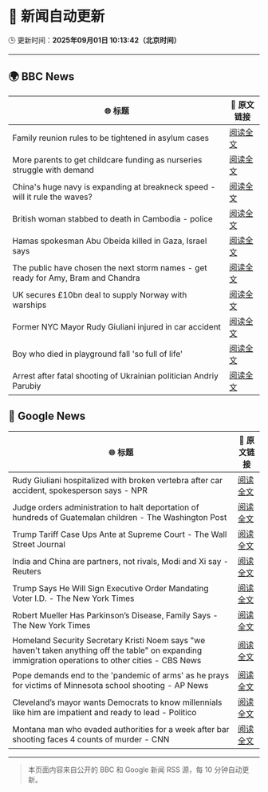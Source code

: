 # 🧠 新闻自动更新

🕒 更新时间：**2025年09月01日 10:13:42（北京时间）**

---

## 🌍 BBC News

| 🌐 标题 | 🔗 原文链接 |
|--------|-------------|
| Family reunion rules to be tightened in asylum cases | [阅读全文](https://www.bbc.com/news/articles/c626p66d6jxo?at_medium=RSS&at_campaign=rss) |
| More parents to get childcare funding as nurseries struggle with demand | [阅读全文](https://www.bbc.com/news/articles/c5yeldz568jo?at_medium=RSS&at_campaign=rss) |
| China's huge navy is expanding at breakneck speed - will it rule the waves? | [阅读全文](https://www.bbc.com/news/articles/c4gmnpg31xlo?at_medium=RSS&at_campaign=rss) |
| British woman stabbed to death in Cambodia - police | [阅读全文](https://www.bbc.com/news/articles/c15le021yzpo?at_medium=RSS&at_campaign=rss) |
| Hamas spokesman Abu Obeida killed in Gaza, Israel says | [阅读全文](https://www.bbc.com/news/articles/cm214r5rd29o?at_medium=RSS&at_campaign=rss) |
| The public have chosen the next storm names - get ready for Amy, Bram and Chandra | [阅读全文](https://www.bbc.com/weather/articles/cwy54xllpyno?at_medium=RSS&at_campaign=rss) |
| UK secures £10bn deal to supply Norway with warships | [阅读全文](https://www.bbc.com/news/articles/cr5rgdpvn63o?at_medium=RSS&at_campaign=rss) |
| Former NYC Mayor Rudy Giuliani injured in car accident | [阅读全文](https://www.bbc.com/news/articles/crm4gdwerj3o?at_medium=RSS&at_campaign=rss) |
| Boy who died in playground fall 'so full of life' | [阅读全文](https://www.bbc.com/news/articles/cg4x6re1zwro?at_medium=RSS&at_campaign=rss) |
| Arrest after fatal shooting of Ukrainian politician Andriy Parubiy | [阅读全文](https://www.bbc.com/news/articles/cvgn2ry9510o?at_medium=RSS&at_campaign=rss) |

## 📰 Google News

| 🌐 标题 | 🔗 原文链接 |
|--------|-------------|
| Rudy Giuliani hospitalized with broken vertebra after car accident, spokesperson says - NPR | [阅读全文](https://news.google.com/rss/articles/CBMiogFBVV95cUxNeFppb1NVdk55UFNwd1o5czhvU3F1bjJnZmFvYjRsZ3VwNGZPVDhWV0FiZjZpV095LUZSdVdXQUY3WC1maGE3UE5IckZ2V0h0T201MnVpcmRfYmhMVlFIeERFaF9UbEpneV8tNmppTVBnZloyVFRXSi1iVmV5NENhNHFVZTUzMF9uaXloMVJ6eVMyQ3k5aEVSN3g4WTNIb29uWGc?oc=5) |
| Judge orders administration to halt deportation of hundreds of Guatemalan children - The Washington Post | [阅读全文](https://news.google.com/rss/articles/CBMipgFBVV95cUxPb05CQy1OVnJvVnZFYzduMGlpdHd3VldlUVJQaTM3WWpseV9Mc1drSWI5UXNOQnFRR3hRbGFtd09TUXlfTzFWck9nZnNSSFdub0lBRGtGOWtzcGZxclpRX0UzQWVKV3NTNXBsNm9xUjRQbTRtQ0xiRHlwTEFaN05ubmZqaHlfZ0lfZE5lekhKcFNTR2NGZ01jY1gwUlJJV3RjaU9NS0ln?oc=5) |
| Trump Tariff Case Ups Ante at Supreme Court - The Wall Street Journal | [阅读全文](https://news.google.com/rss/articles/CBMikgFBVV95cUxPcGFzSmFyVFByTmV6ZWhiem5Oc2U0TW1lNUtUel82a0NSaUdZODlzUXNqUG1TZF9OQnQ0d094MHllRjFCaXZib2tDVUJHdUJzMWFNS0RYYlRRNEw4VS1UcTg2cUxvc1JWUUx1MzJSUTlGaGZjbU0yenpVTVF0U0ViRXlxQ1R2RGFYSGtxRzVMdndpZw?oc=5) |
| India and China are partners, not rivals, Modi and Xi say - Reuters | [阅读全文](https://news.google.com/rss/articles/CBMimwFBVV95cUxPS2Z5NldDeTJRb1ZPSVhhdXJvLWJaUnRCbzdCeE55RjNlVkJKUjhnQV9VV0RJMi02eTN3MmM3aW9FbFBybThXVk4wLXVsNjVtY1F6RTRjdFk2LWkxM09XRVRZUm83WkNQQWI1ZmhLVDJETGlmN3hMWjgxZnhFb0wtaHIzZGZVVmFjdWN4MmhkY3FMdUVGa0VENms3MA?oc=5) |
| Trump Says He Will Sign Executive Order Mandating Voter I.D. - The New York Times | [阅读全文](https://news.google.com/rss/articles/CBMiigFBVV95cUxNTVNCZFFBdXhyUVRQcW01NXQzODZhRGpYT3d4eGNrUkFzR0dwWDA1cC1zWUJ0QWM1T3lJLWs4Q3Myb3dMWUdqSnNfSGItdjhKUDZFWlEzQmZaMFNhcUJvQlpVYnRBVGpfUU96SFhjQmhEYlFoMkd3ZWM5eFVnV3BDSm91UGlkRXp1UGc?oc=5) |
| Robert Mueller Has Parkinson’s Disease, Family Says - The New York Times | [阅读全文](https://news.google.com/rss/articles/CBMijgFBVV95cUxQaW1hNlJROUhZcWNVZ0hRaDNyT0dQOV9VMTBDMFRRei1DZHRab1NBektZV2p5SEJuMG1mUW5wODA5dXcxeklFS2hsQjItRUxDRkRpejREcGFtNFNmdUhJelE2MUNnWkhBRGZESFI3S1haX0FfeTNXOHBMQVNWY0FOMm9oaTFpWGxEWHBiYzh3?oc=5) |
| Homeland Security Secretary Kristi Noem says "we haven't taken anything off the table" on expanding immigration operations to other cities - CBS News | [阅读全文](https://news.google.com/rss/articles/CBMinAFBVV95cUxQb1ZuSWtMRXFyMWh2Z1Rjb3J1dThxdnlUdU04dG9jS1RxR3o5YVV6M2NBMXhyVTQzWXZITmYyQkpuUzBzUFhnQzdhbVNMMHpXdkRNMGE2dzFaVWEyb0JzRnJEMHVHa3VrWnRWVDZWRHNnQXk0MmdvZlhKSU9iNEtwUHVNOXVUUHQySXJoVVB5U3VSYmxEcVh4Vy1OakjSAaIBQVVfeXFMT2tKWDU2V3AxOEVrY0tCVFpPcTdsVmdpbThIVmd5R0FtVGdoS05vM3BRVHNqekRfLUs3ZzNRWDlzbHBCZnFNWUw2TUlYOTdjNWFoYktlc3VoYWE2QTFiV3BJTmltX0pYT2R1Qi01SzMwTExkaWljQUNWbndVeUNPR3BXSU9RRVlLZTZISmkzUHczUjZqNWxyNjE1M09vd1FaU3dB?oc=5) |
| Pope demands end to the 'pandemic of arms' as he prays for victims of Minnesota school shooting - AP News | [阅读全文](https://news.google.com/rss/articles/CBMijwFBVV95cUxPdERzaUVPVGl1VHpmT0ZOSFpRdS0xMXhpN0R1ZEYzb0Zva0ZuYVlTSUZXT1FPeU9vNHA2Y1RiazVUVE5UTG8wZ0k0dXEzNENCVTNCYm96eXZCQk84SXdzd1lEcVhmZ2VGOFA1TEtwZUhFamFFQUJ2MkJlbi01WDZVRHNURXdPSjRUTHdEQzk0TQ?oc=5) |
| Cleveland’s mayor wants Democrats to know millennials like him are impatient and ready to lead - Politico | [阅读全文](https://news.google.com/rss/articles/CBMi2wFBVV95cUxOc28ycHZhSm83dWhQNi1FSmlWRWhXYnZISHlEeUZjeVB3YXk2cGdIMDd1NW9McEEycS1WSVhYZXRmS0NqZEFaWDB2bDBSa1pTbTlwUFp3RnlBV2hGZ1BsNFEtUEJFeS1oejBNTjMyTnE5UU5RWGtia3J5MWd2VjZFbV9WejRGSVN4bEtuRkxMdlFHbXQzaXEwZHB6S1VPVFhKRUNtSjNESzdLWUNmRlAyc2pnVHNMSUljRHRkX1BiLTJOTHZVWEluc0d3c0RHRUtrQU1rbXdzU010c1k?oc=5) |
| Montana man who evaded authorities for a week after bar shooting faces 4 counts of murder - CNN | [阅读全文](https://news.google.com/rss/articles/CBMigwFBVV95cUxPNmZKeERIY1ZjTGZBWXc1NkNGU0toQ1Y5SW94c2dLSVhLS0owc19DTmRmZ1U5X1pkMUdING11QVRQNG1wc2JveDZ5anBhVkJjaGwyU1pWOEt2SWVPd0lGX1dwSTN6ZnoyY1U3Qy00NjJUNDNQczFXcTZVdzVVMDBSYlpTRQ?oc=5) |

---
> 本页面内容来自公开的 BBC 和 Google 新闻 RSS 源，每 10 分钟自动更新。